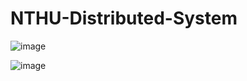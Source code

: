 # NTHU-Distributed-System

![image](https://github.com/chuchun211/NTHU-Distributed-System/assets/67446293/aaada62f-4c65-4090-a426-a278c1fafde9)

![image](https://github.com/chuchun211/NTHU-Distributed-System/assets/67446293/54a45338-d77b-4532-bd54-c19d1b283c71)
